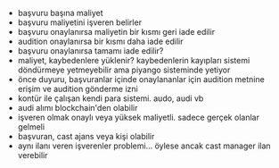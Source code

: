 - başvuru başına maliyet
- başvuru maliyetini işveren belirler
- başvuru onaylanırsa maliyetin bir kısmı geri iade edilir
- audition onaylanırsa bir kısmı daha iade edilir
- başvuru onaylanırsa tamamı iade edilir?
- maliyet, kaybedenlere yüklenir? kaybedenlerin kayıpları sistemi döndürmeye
  yetmeyebilir ama piyango sisteminde yetiyor
- önce duyuru, başvuranlar içinde onaylananlar için audition metnine erişim ve
  audition gönderme izni
- kontür ile çalışan kendi para sistemi. audo, audi vb
- audi alımı blockchain'den olabilir
- işveren olmak onaylı veya yüksek maliyetli. sadece gerçek olanlar gelmeli
- başvuran, cast ajans veya kişi olabilir
- aynı ilanı veren işverenler problemi... öylese ancak cast manager ilan verebilir
